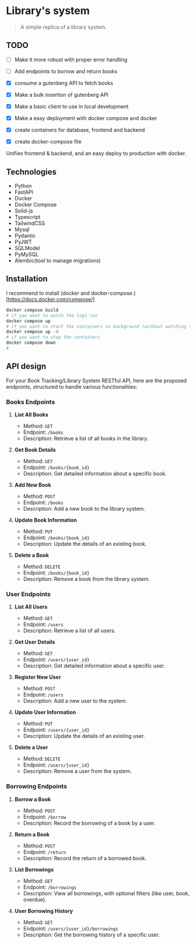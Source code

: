 # Library's system

> A simple replica of a library system.

## TODO

- [ ] Make it more robust with proper error handling
- [ ] Add endpoints to borrow and return books 
- [x] consume a gutenberg API to fetch books
- [x] Make a bulk insertion of gutenberg API
- [x] Make a basic client to use in local development
- [x] Make a easy deployment with docker compose and docker
- [x] create containers for database, frontend and backend
- [x] create docker-compose file


Unifies frontend & backend, and an easy deploy to production with docker.

## Technologies
- Python
- FastAPI
- Docker
- Docker Compose
- Solid-js
- Typescript
- TailwindCSS
- Mysql
- Pydantic
- PyJWT
- SQLModel
- PyMySQL
- Alembic(tool to manage migrations)


## Installation
I recommend to install (docker and docker-compose.)[https://docs.docker.com/compose/]
```bash
docker compose build
# if you want to watch the logs run 
docker compose up
# if you want to start the containers in background (without watching the logs)
docker compose up -d
# if you want to stop the containers
docker compose down
#
```

## API design
For your Book Tracking/Library System RESTful API, here are the proposed endpoints, structured to handle various functionalities:

### Books Endpoints
1. **List All Books**
   - Method: `GET`
   - Endpoint: `/books`
   - Description: Retrieve a list of all books in the library.

2. **Get Book Details**
   - Method: `GET`
   - Endpoint: `/books/{book_id}`
   - Description: Get detailed information about a specific book.

3. **Add New Book**
   - Method: `POST`
   - Endpoint: `/books`
   - Description: Add a new book to the library system.

4. **Update Book Information**
   - Method: `PUT`
   - Endpoint: `/books/{book_id}`
   - Description: Update the details of an existing book.

5. **Delete a Book**
   - Method: `DELETE`
   - Endpoint: `/books/{book_id}`
   - Description: Remove a book from the library system.

### User Endpoints
1. **List All Users**
   - Method: `GET`
   - Endpoint: `/users`
   - Description: Retrieve a list of all users.

2. **Get User Details**
   - Method: `GET`
   - Endpoint: `/users/{user_id}`
   - Description: Get detailed information about a specific user.

3. **Register New User**
   - Method: `POST`
   - Endpoint: `/users`
   - Description: Add a new user to the system.

4. **Update User Information**
   - Method: `PUT`
   - Endpoint: `/users/{user_id}`
   - Description: Update the details of an existing user.

5. **Delete a User**
   - Method: `DELETE`
   - Endpoint: `/users/{user_id}`
   - Description: Remove a user from the system.

### Borrowing Endpoints
1. **Borrow a Book**
   - Method: `POST`
   - Endpoint: `/borrow`
   - Description: Record the borrowing of a book by a user.

2. **Return a Book**
   - Method: `POST`
   - Endpoint: `/return`
   - Description: Record the return of a borrowed book.

3. **List Borrowings**
   - Method: `GET`
   - Endpoint: `/borrowings`
   - Description: View all borrowings, with optional filters (like user, book, overdue).


4. **User Borrowing History**
   - Method: `GET`
   - Endpoint: `/users/{user_id}/borrowings`
   - Description: Get the borrowing history of a specific user.


